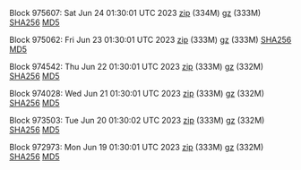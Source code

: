 Block 975607: Sat Jun 24 01:30:01 UTC 2023 [zip](https://files.01coin.io/mainnet/2023-06-24/bootstrap.dat.zip) (334M) [gz](https://files.01coin.io/mainnet/2023-06-24/bootstrap.dat.tar.gz) (333M) [SHA256](https://files.01coin.io/mainnet/2023-06-24/sha256.txt) [MD5](https://files.01coin.io/mainnet/2023-06-24/md5.txt)

Block 975062: Fri Jun 23 01:30:01 UTC 2023 [zip](https://files.01coin.io/mainnet/2023-06-23/bootstrap.dat.zip) (333M) [gz](https://files.01coin.io/mainnet/2023-06-23/bootstrap.dat.tar.gz) (333M) [SHA256](https://files.01coin.io/mainnet/2023-06-23/sha256.txt) [MD5](https://files.01coin.io/mainnet/2023-06-23/md5.txt)

Block 974542: Thu Jun 22 01:30:01 UTC 2023 [zip](https://files.01coin.io/mainnet/2023-06-22/bootstrap.dat.zip) (333M) [gz](https://files.01coin.io/mainnet/2023-06-22/bootstrap.dat.tar.gz) (332M) [SHA256](https://files.01coin.io/mainnet/2023-06-22/sha256.txt) [MD5](https://files.01coin.io/mainnet/2023-06-22/md5.txt)

Block 974028: Wed Jun 21 01:30:01 UTC 2023 [zip](https://files.01coin.io/mainnet/2023-06-21/bootstrap.dat.zip) (333M) [gz](https://files.01coin.io/mainnet/2023-06-21/bootstrap.dat.tar.gz) (332M) [SHA256](https://files.01coin.io/mainnet/2023-06-21/sha256.txt) [MD5](https://files.01coin.io/mainnet/2023-06-21/md5.txt)

Block 973503: Tue Jun 20 01:30:02 UTC 2023 [zip](https://files.01coin.io/mainnet/2023-06-20/bootstrap.dat.zip) (333M) [gz](https://files.01coin.io/mainnet/2023-06-20/bootstrap.dat.tar.gz) (332M) [SHA256](https://files.01coin.io/mainnet/2023-06-20/sha256.txt) [MD5](https://files.01coin.io/mainnet/2023-06-20/md5.txt)

Block 972973: Mon Jun 19 01:30:01 UTC 2023 [zip](https://files.01coin.io/mainnet/2023-06-19/bootstrap.dat.zip) (333M) [gz](https://files.01coin.io/mainnet/2023-06-19/bootstrap.dat.tar.gz) (332M) [SHA256](https://files.01coin.io/mainnet/2023-06-19/sha256.txt) [MD5](https://files.01coin.io/mainnet/2023-06-19/md5.txt)
